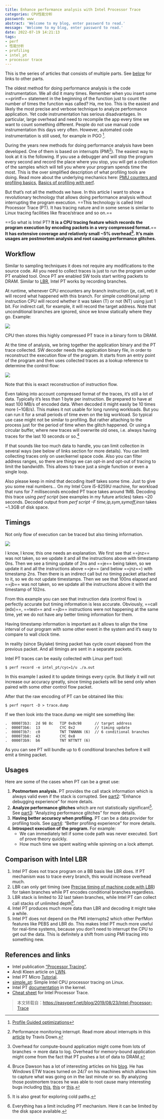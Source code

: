 ```yaml
---
title: Enhance performance analysis with Intel Processor Trace
categories: CPU性能分析
password: www
abstract: 'Welcome to my blog, enter password to read.'
message: 'Welcome to my blog, enter password to read.'
date: 2022-07-19 14:21:13
tags:
- perf
- 性能分析
- profiling
- intel_pt
- processor trace
---
```


This is the series of articles that consists of multiple parts. See [below](#usages) for links to other parts.

The oldest method for doing performance analysis is the code instrumentation. We all did it many times. Remember when you insert some ==printf== statement in the beginning of the function just to count the number of times the function was called? Ha, me too. This is the easiest and likely the most precise and verbose technique to analyze performance application. Yet code instrumentation has serious disadvantages. In particular, large overhead and need to recompile the app every time we want to count something different. People do not use manual code instrumentation this days very often. However, automated code instrumentation is still used, for example in PGO [^1].

During the years new methods for doing performance analysis have been developed. One of them is based on interrupts (PMI[^2]). The easiest way to look at it is the following. If you use a debugger and will stop the program every second and record the place where you stop, you will get a collection of the samples which will tell you where your program spends time the most. This is the over simplified description of what profiling tools are doing. Read more about the underlying mechanics here: [PMU counters and profiling basics](https://easyperf.net/blog/2018/06/01/PMU-counters-and-profiling-basics), [Basics of profiling with perf](https://easyperf.net/blog/2018/08/26/Basics-of-profiling-with-perf).

But that’s not all the methods we have. In this article I want to show a revolutionary technology that allows doing performance analysis without interrupting the program execution. ==This technology is called Intel Processor Trace (PT). It has tracing nature and in some sense is similar to Linux tracing facilities like ftrace/strace and so on.==

==So what is Intel PT? **It is a CPU tracing feature which records the program execution by encoding packets in a very compressed format.**== **It has extensive coverage and relatively small ~5% overhead[^3]. It’s main usages are postmortem analysis and root causing performance glitches.**

## Workflow

Similar to sampling techniques it does not require any modifications to the source code. All you need to collect traces is just to run the program under PT enabled tool. Once PT are enabled SW tools start writing packets to DRAM. Similar to [LBR](https://easyperf.net/blog/2018/06/08/Advanced-profiling-topics-PEBS-and-LBR#last-branch-record-lbr), Intel PT works by recording branches.

At runtime, whenever CPU encounters any branch instruction (je, call, ret) it will record what happened with this branch. For simple conditional jump instruction CPU will record whether it was taken (T) or not (NT) using just 1 bit. For indirect call, for example, it will record the target address. Note that unconditional branches are ignored, since we know statically where they go. Example:

![](./Enhance-performance-analysis-with-Intel-Processor-Trace/2022-07-19-15-00-43.png)

CPU then stores this highly compressed PT trace in a binary form to DRAM.

At the time of analysis, we bring together the application binary and the PT trace collected. SW decoder needs the application binary file, in order to reconstruct the execution flow of the program. It starts from an entry point of the program and then uses collected traces as a lookup reference to determine the control flow:

![](./Enhance-performance-analysis-with-Intel-Processor-Trace/2022-07-19-15-01-18.png)

Note that this is exact reconstruction of instruction flow.

Even taking into account compressed format of the traces, it’s still a lot of data. Typically it’s less than 1 byte per instruction. Be prepared to have at least 100 MB/s of encoded data. When decoded it might easily be 10 times more (~1GB/s). This makes it not usable for long running workloads. But you can run it for a small periods of time even on the big workload. So typical use case might not be similar to profiling. But rather attaching to the process just for the period of time when the glitch happened. Or using a circular buffer, where new traces will overwrite old ones, i.e. always having traces for the last 10 seconds or so.[^4]

If that sounds like too much data to handle, you can limit collection in several ways (see below of links section for more details). You can limit collecting traces only on user/kernel space code. Also you can filter address ranges, so there are things we can opt-in and opt-out of tracing to limit the bandwidth. This allows to trace just a single function or even a single loop.

Also please keep in mind that decoding itself takes some time. Just to give you some real numbers… On my Intel Core i5-8259U machine, for workload that runs for 7 milliseconds encoded PT trace takes around 1MB. Decoding this trace using _perf script_ (see examples in my future articles) takes ~20 seconds. Decoded output from _perf script -F time,ip,sym,symoff,insn_ takes ~1.3GB of disk space.

## Timings

Not only flow of execution can be traced but also timing information.

![](./Enhance-performance-analysis-with-Intel-Processor-Trace/2022-07-19-15-08-28.png)

I know, I know, this one needs an explanation. We first see that ==jnz== was not taken, so we update it and all the instructions above with timestamp 0ns. Then we see a timing update of 2ns and ==je== being taken, so we update it and all the instructions above ==je== (and below ==jnz==) with timestamp 2ns. Then there is an indirect call but no timing packet attached to it, so we do not update timestamps. Then we see that 100ns elapsed and ==jb== was not taken, so we update all the instructions above it with the timestamp of 102ns.

From this example you can see that instruction data (control flow) is perfectly accurate but timing information is less accurate. Obviously, ==call (edx)==, ==test== and ==jb== instructions were not happening at the same time, yet we do not have any better timing information for them.

Having timestamp information is important as it allows to align the time interval of our program with some other event in the system and it’s easy to compare to wall clock time.

In reality (since Skylake) timing packet has cycle count elapsed from the previous packet. And all timings are sent in a separate packets.

Intel PT traces can be easily collected with Linux perf tool:

```shell {.line-numbers}
$ perf record -e intel_pt/cyc=1/u ./a.out
```

In this example I asked it to update timings every cycle. But likely it will not increase our accuracy greatly, since timing packets will be send only when paired with some other control flow packet.

After that the raw encoding of PT can be obtained like this:

```shell {.line-numbers}
$ perf report -D > trace.dump
```

If we then look into the trace.dump we might see something like:

```shell {.line-numbers}
.  000073b3:  2d 98 8c   TIP 0x8c98      // target address
.  000073b6:  13         CYC 0x2         // timing update
.  000073b7:  c0         TNT TNNNNN (6)  // 6 conditional branches
.  000073b8:  43         CYC 0x8
.  000073b9:  b6         TNT NTTNTT (6)
```

As you can see PT will bundle up to 6 conditional branches before it will emit a timing packet.

## Usages

Here are some of the cases when PT can be a great use:

1. **Postmortem analysis.** PT provides the call stack information which is always valid even if the stack is corrupted. See [part2](https://easyperf.net/blog/2019/08/30/Intel-PT-part2): “Enhance debugging experience” for more details.
2. **Analyze performance glitches** which are not statistically significant[^5]. See [part3](https://easyperf.net/blog/2019/09/06/Intel-PT-part3): “Analyzing performance glitches” for more details.
3. **Having better accuracy when profiling.** PT can be a data provider for profiling tools. See [part4](https://easyperf.net/blog/2019/09/13/Intel-PT-part4): “Better profiling experience” for more details.
4. **Introspect execution of the program.** For example:
   - We can immediately tell if some code path was never executed. Sort of prove theory quickly.
   - How much time we spent waiting while spinning on a lock attempt.

## Comparison with Intel LBR

1. Intel PT does not trace program on a BB basis like LBR does. If PT mechanism was to trace every branch, this would increase overhead much.
2. LBR can only get timing (see [Precise timing of machine code with LBR](https://easyperf.net/blog/2019/04/03/Precise-timing-of-machine-code-with-Linux-perf)) for taken branches while PT encodes conditional branches regardless.
3. LBR stack is limited to 32 last taken branches, while Intel PT can collect call stacks of unlimited depth[^6].
4. Intel PT produces much more data than LBR and decoding it might take a while.
5. Intel PT does not depend on the PMI interrupts2 which other PerfMon features like PEBS and LBR do. This makes Intel PT much more useful for real-time systems, because you don’t need to interrupt the CPU to get out the data. This is definitely a shift from using PMI tracing into something new.

## References and links

- Intel publication [“Processor Tracing”](https://software.intel.com/en-us/blogs/2013/09/18/processor-tracing).
- Andi Kleen article on [LWN](https://lwn.net/Articles/648154/).
- Intel PT Micro [Tutorial](https://sites.google.com/site/intelptmicrotutorial/).
- [simple_pt](https://github.com/andikleen/simple-pt/): Simple Intel CPU processor tracing on Linux.
- Intel PT [documentation](https://github.com/torvalds/linux/blob/master/tools/perf/Documentation/intel-pt.txt) in the kernel.
- [Cheat sheet](http://halobates.de/blog/p/410) for Intel Processor Trace.

> 本文转载自：https://easyperf.net/blog/2019/08/23/Intel-Processor-Trace

[^1]: [Profile Guided optimizations](https://easyperf.net/blog/2019/03/27/Machine-code-layout-optimizatoins#profile-guided-optimizations-pgo)
[^2]: Performance monitoring interrupt. Read more about interrupts in this [article](https://travisdowns.github.io/blog/2019/08/20/interrupts.html) by Travis Down.
[^3]: Overhead for compute-bound application might come from lots of branches -> more data to log. Overhead for memory-bound application might come from the fact that PT pushes a lot of data to DRAM.
[^4]: Bruce Dawson has a lot of interesting articles on his [blog](https://randomascii.wordpress.com/). He has Windows ETW traces turned on 24/7 on his machines which allows him to capture what was going on in the last minute or so. By analyzing those postmortem traces he was able to root cause many interesting bugs including [this](https://randomascii.wordpress.com/2012/09/04/windows-slowdown-investigated-and-identified/), [this](https://randomascii.wordpress.com/2016/03/08/power-wastage-on-an-idle-laptop/) or [this](https://randomascii.wordpress.com/2018/08/16/24-core-cpu-and-i-cant-type-an-email-part-one/).
[^5]: It is also great for exploring cold paths. 
[^6]: Everything has a limit including PT mechanism. Here it can be limited by the disk space available.